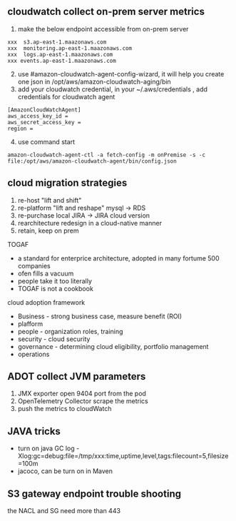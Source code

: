 ## cloudwatch collect on-prem server metrics
1. make the below endpoint accessible from on-prem server
```
xxx  s3.ap-east-1.maazonaws.com
xxx  monitoring.ap-east-1.maazonaws.com
xxx  logs.ap-east-1.maazonaws.com
xxx events.ap-east-1.maazonaws.com
```
2. use #amazon-cloudwatch-agent-config-wizard, it will help you create one json in /opt/aws/amazon-cloudwatch-aging/bin
3. add your cloudwatch credential, in your ~/.aws/credentials , add credentials for cloudwatch agent
```
[AmazonCloudWatchAgent]
aws_access_key_id = 
aws_secret_access_key =
region =  
```
4. use command start 
```
amazon-cloudwatch-agent-ctl -a fetch-config -m onPremise -s -c file:/opt/aws/amazon-cloudwatch-agent/bin/config.json
```
## cloud migration strategies
1. re-host "lift and shift"
2. re-platform "lift and reshape"  mysql -> RDS
3. re-purchase        local JIRA -> JIRA cloud version
4. rearchitecture  redesign in a cloud-native manner
5. retain, keep on prem

TOGAF
* a standard for enterprice architecture, adopted in many fortume 500 companies
* ofen fills a vacuum
* people take it too literally
* TOGAF is not a cookbook

cloud adoption framework
* Business - strong business case,  measure benefit (ROI)
* plafform 
* people - organization roles, training
* security - cloud security
* governance - determining cloud eligibility,  portfolio management
* operations

## ADOT collect JVM parameters
1. JMX exporter open 9404 port from the pod
2. OpenTelemetry Collector scrape the metrics
3. push the metrics to cloudWatch 

## JAVA tricks
* turn on java GC log -Xlog:gc=debug:file=/tmp/xxx:time,uptime,level,tags:filecount=5,filesize=100m
* jacoco, can be turn on in Maven


## S3 gateway endpoint trouble shooting
the NACL and SG need more than 443